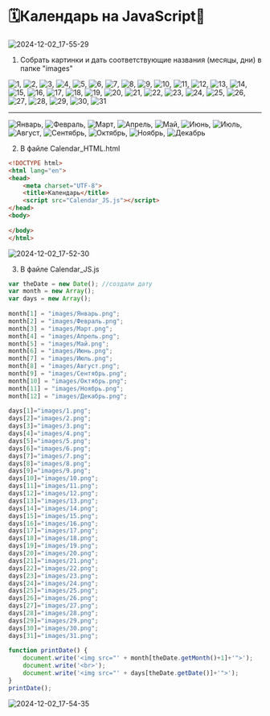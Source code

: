 # 🗓Календарь на JavaScript📆

![2024-12-02_17-55-29](https://github.com/user-attachments/assets/7aa586fb-16ff-46d2-9ec6-3bd39893596f)


1. Собрать картинки и дать соответствующие названия (месяцы, дни) в папке "images"


![1](https://github.com/user-attachments/assets/8fa61628-5915-473f-882e-367a7c7f35f2), ![2](https://github.com/user-attachments/assets/fe9e299c-002a-456b-a734-32a792bfa8ee), ![3](https://github.com/user-attachments/assets/8c610fb6-bb1c-4dac-a601-1108c3c78fbf), ![4](https://github.com/user-attachments/assets/d46cfa87-dcc0-410d-9731-a6cc1b9c6702), ![5](https://github.com/user-attachments/assets/c8d9baa2-a3e0-4dae-9680-3ddd1f5811b1), ![6](https://github.com/user-attachments/assets/1713616a-55d5-4f31-809a-31e7ec352c25), ![7](https://github.com/user-attachments/assets/c977f273-e2fd-40e3-b802-b04efde6e069), ![8](https://github.com/user-attachments/assets/6cbd70fd-c8b6-4e51-ae7f-cc068b9868bb), ![9](https://github.com/user-attachments/assets/e14e2245-9475-48ad-a19e-8be322f851e0), ![10](https://github.com/user-attachments/assets/a3d96219-7d15-4858-b3b9-f3e65b21b510), ![11](https://github.com/user-attachments/assets/5b01c627-4bf9-4aac-be33-4cb8c9b7747c), ![12](https://github.com/user-attachments/assets/ebc5cc8d-d93e-4b63-8520-a8c9e4e2c82f), ![13](https://github.com/user-attachments/assets/f8356783-2ba0-439e-82ed-8d854697ab98), ![14](https://github.com/user-attachments/assets/25514f93-9640-4962-8773-0ed6bb617b76), ![15](https://github.com/user-attachments/assets/295d1083-6160-4761-9b68-a6db21c9096f), ![16](https://github.com/user-attachments/assets/b5f4750d-9523-4123-b96f-f1c5deeaf8a6), ![17](https://github.com/user-attachments/assets/06031793-a5d4-4f3c-93f6-a828a6d40b67), ![18](https://github.com/user-attachments/assets/2eda27f1-8c44-4a51-8938-86963519ae1d), ![19](https://github.com/user-attachments/assets/4bdf4412-517c-4eed-9e4d-706a65254d67), ![20](https://github.com/user-attachments/assets/f15f2262-54aa-48a4-a40d-57a587e7656f), ![21](https://github.com/user-attachments/assets/021f6f91-0aee-4cf9-858e-c39758273307), ![22](https://github.com/user-attachments/assets/3c725ba7-154b-4b01-beba-fb3b3f3de58e), ![23](https://github.com/user-attachments/assets/023752a3-8eea-4b42-b79f-f145ace7c3d5), ![24](https://github.com/user-attachments/assets/4f2b93bf-13b4-4eeb-a8ae-b4aac614cc60), ![25](https://github.com/user-attachments/assets/ee2b5593-ede3-4cb9-a9a6-41dba8c31108), ![26](https://github.com/user-attachments/assets/b67234ae-e259-46e5-b735-4e86e910dd87), ![27](https://github.com/user-attachments/assets/f4529a27-a265-4715-93d3-acc52a8e0860), ![28](https://github.com/user-attachments/assets/357e2b0b-00eb-4c00-a0f9-087bdeb4dbe5), ![29](https://github.com/user-attachments/assets/13968c8d-1e7b-466d-a27d-497ba38e682b), ![30](https://github.com/user-attachments/assets/890a0878-0a4b-4ef1-8b0d-015a56273ab6), ![31](https://github.com/user-attachments/assets/71a9efb5-4266-4cd9-92e0-2232cb09d734)

------------------------------------------------------------

![Январь](https://github.com/user-attachments/assets/84dd7256-80be-43a7-ad09-ad4ee843a340), ![Февраль](https://github.com/user-attachments/assets/2bcbfd77-b1c7-4048-9df4-33f860485ccc), ![Март](https://github.com/user-attachments/assets/a802252c-c0db-470b-a9d0-8f14990d5ac2), ![Апрель](https://github.com/user-attachments/assets/8961dddd-66c9-4c43-8c4a-7723e961ea23), ![Май](https://github.com/user-attachments/assets/6741e6d2-0107-43ba-8c92-87015c5dc247), ![Июнь](https://github.com/user-attachments/assets/67ca191b-2eb0-4751-be75-31386f6dbe4c), ![Июль](https://github.com/user-attachments/assets/8ea22fb4-6eb3-48fa-9206-807cd7ea5868), ![Август](https://github.com/user-attachments/assets/32786484-02d1-4c99-ad69-6aa802c7bf07), ![Сентябрь](https://github.com/user-attachments/assets/cf3e697d-d421-4aea-873d-1198e6e6987a), ![Октябрь](https://github.com/user-attachments/assets/3cfc94a9-8db4-48b0-a9e9-d210a3ad713e), ![Ноябрь](https://github.com/user-attachments/assets/a729c620-5fef-4aa2-aee3-80a623f50acd), ![Декабрь](https://github.com/user-attachments/assets/c31c1d19-5181-4056-9071-c107031d127e)


2. В файле Сalendar_HTML.html

```HTML
<!DOCTYPE html>  
<html lang="en">  
<head>  
    <meta charset="UTF-8">  
    <title>Календарь</title>  
    <script src="Calendar_JS.js"></script>  
</head>  
<body>  
  
</body>  
</html>
```

![2024-12-02_17-52-30](https://github.com/user-attachments/assets/5233f483-49ac-4ea1-86dc-6564b954c114)


3. В файле Calendar_JS.js

```JavaScript
var theDate = new Date(); //создали дату  
var month = new Array();  
var days = new Array();  
  
month[1] = "images/Январь.png";  
month[2] = "images/Февраль.png";  
month[3] = "images/Март.png";  
month[4] = "images/Апрель.png";  
month[5] = "images/Май.png";  
month[6] = "images/Июнь.png";  
month[7] = "images/Июль.png";  
month[8] = "images/Август.png";  
month[9] = "images/Сентябрь.png";  
month[10] = "images/Октябрь.png";  
month[11] = "images/Ноябрь.png";  
month[12] = "images/Декабрь.png";  
  
days[1]="images/1.png";  
days[2]="images/2.png";  
days[3]="images/3.png";  
days[4]="images/4.png";  
days[5]="images/5.png";  
days[6]="images/6.png";  
days[7]="images/7.png";  
days[8]="images/8.png";  
days[9]="images/9.png";  
days[10]="images/10.png";  
days[11]="images/11.png";  
days[12]="images/12.png";  
days[13]="images/13.png";  
days[14]="images/14.png";  
days[15]="images/15.png";  
days[16]="images/16.png";  
days[17]="images/17.png";  
days[18]="images/18.png";  
days[19]="images/19.png";  
days[20]="images/20.png";  
days[21]="images/21.png";  
days[22]="images/22.png";  
days[23]="images/23.png";  
days[24]="images/24.png";  
days[25]="images/25.png";  
days[26]="images/26.png";  
days[27]="images/27.png";  
days[28]="images/28.png";  
days[29]="images/29.png";  
days[30]="images/30.png";  
days[31]="images/31.png";  
  
function printDate() {  
    document.write('<img src="' + month[theDate.getMonth()+1]+'">');  
    document.write('<br>');  
    document.write('<img src="' + days[theDate.getDate()]+'">');  
}  
printDate();
```

![2024-12-02_17-54-35](https://github.com/user-attachments/assets/51022690-f0da-407c-ae05-ca0569a68889)
